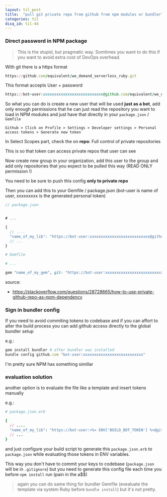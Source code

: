 ```yaml
---
layout: til_post
title:  "pull git private repo from github from npm modules or bundler"
categories: til
disq_id: til-44
---
```



### Direct password in NPM package

> This is the stupid, but pragmatic way. Somtimes you want to do this if
> you want to avoid extra cost of DevOps overhead.

With git there is a https format

```ruby
https://github.com/equivalent/we_demand_serverless_ruby.git
```

This format accepts User + password

```ruby
https://bot-user:xxxxxxxxxxxxxxxxxxxxxxxxxxx@github.com/equivalent/we_demand_serverless_ruby.git
```

So what you can do is create a new user that will be used **just as a bot**, 
add only enough permissions that he can just read the repository you
want to load in NPM modules and just have that directly in your
`package.json` / `Gemfile`


```
Github > Click on Profile > Settings > Developer settings > Personal access tokens > Generate new token

```

In Select Scopes part, check the  on **repo**:  Full control of private  repositories

This is so that token can access private repos that user can see


Now create new group in your organization, add this user to the group and  add only repositories that you expect
to be pulled this way (READ ONLY permission !)


You need to be sure to push this config **only to private repo**



Then you can add this to your Gemfile  /  package.json (bot-user is
name of user, xxxxxxxxx is the generated personal token)

```js
// package.json


# ...

{
  // ....
  "name_of_my_lib": "https://bot-user:xxxxxxxxxxxxxxxxxxxxxxxxxxx@github.com/ghuser/name_of_my_lib.git"
  // ...
}

```


```ruby
# Gemfile

# ...

gem "name_of_my_gem", git: "https://bot-user:xxxxxxxxxxxxxxxxxxxxxxxxxxx@github.com/ghuser/name_of_my_gem.git"

```


source:

* <https://stackoverflow.com/questions/28728665/how-to-use-private-github-repo-as-npm-dependency>


### Sign in bundler config

If you need to avoid commiting tokens to codebase and if you can affort to alter the build process you can add github access
directly to the global bundler setup

e.g.:

```ruby
gem install bundler # after bundler was installed
bundle config github.com "bot-user:xxxxxxxxxxxxxxxxxxxxxxxxxxx"
```

I'm pretty sure NPM has something simillar

### evaluation solution


another option is to evaluate the file like a template and insert tokens
manually

e.g.:

```ruby
# package.json.erb

{
  // ....
  "name_of_my_lib": "https://bot-user:<%= ENV['BUILD_BOT_TOKEN'] %>@github.com/ghuser/name_of_my_lib.git"
  // ...
}

```

and just configure your build script to generate this
`package.json.erb` to `package.json` while evaluating those tokens in
ENV variables.

This way you don't have to commit your keys to codebase (`package.json`
will be in `.gitignore`) but you need to generate this config file each
time you before  `npm install` run (pain in the a$$)

> again you can do same thing for bundler Gemfile (evealuate the
> template via system Ruby before `bundle install`) but it's not pretty.
